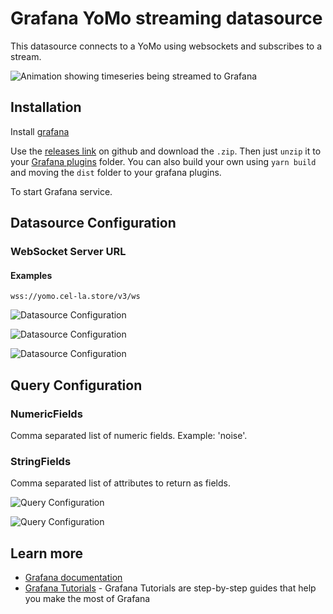 # Grafana YoMo streaming datasource

This datasource connects to a YoMo using websockets and subscribes to a stream.

![Animation showing timeseries being streamed to Grafana](https://github.com/yomorun/yomo-websocket-datasource/blob/main/grafana-yomo-streams.gif)

## Installation

Install [grafana](https://grafana.com/docs/grafana/latest/installation)

Use the [releases link](https://github.com/yomorun/yomo-websocket-datasource/releases) on github and download the `.zip`. Then just `unzip` it to your [Grafana plugins](https://grafana.com/docs/grafana/latest/plugins/installation/#install-a-packaged-plugin) folder. You can also build your own using `yarn build` and moving the `dist` folder to your grafana plugins.

To start Grafana service.

## Datasource Configuration

### WebSocket Server URL
#### Examples

```
wss://yomo.cel-la.store/v3/ws
```

![Datasource Configuration](https://github.com/yomorun/yomo-websocket-datasource/blob/main/config-1.png)

![Datasource Configuration](https://github.com/yomorun/yomo-websocket-datasource/blob/main/config-2.png)

![Datasource Configuration](https://github.com/yomorun/yomo-websocket-datasource/blob/main/config-3.png)

## Query Configuration

### NumericFields

Comma separated list of numeric fields. Example: 'noise'.

### StringFields

Comma separated list of attributes to return as fields.

![Query Configuration](https://github.com/yomorun/yomo-websocket-datasource/blob/main/config-4.png)

![Query Configuration](https://github.com/yomorun/yomo-websocket-datasource/blob/main/config-5.png)

## Learn more
- [Grafana documentation](https://grafana.com/docs/)
- [Grafana Tutorials](https://grafana.com/tutorials/) - Grafana Tutorials are step-by-step guides that help you make the most of Grafana

